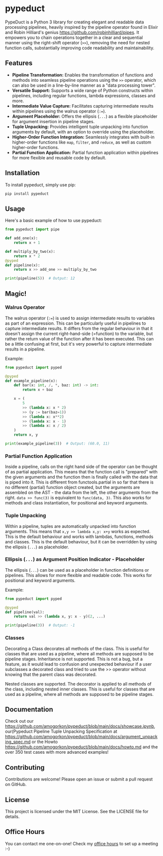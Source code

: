 # pypeduct

PypeDuct is a Python 3 library for creating elegant and readable data processing pipelines, heavily inspired by the pipeline operator found in Elixir and Robin Hilliard's genius https://github.com/robinhilliard/pipes. It empowers you to chain operations together in a clear and sequential manner using the right-shift operator (`>>`), removing the need for nested function calls, substantially improving code readability and maintainability.

## Features

- **Pipeline Transformation:** Enables the transformation of functions and methods into seamless pipeline operations using the `>>` operator, which can also be used in a line-by-line manner as a "data processing tower".
- **Versatile Support:** Supports a wide range of Python constructs within pipelines, including regular functions, lambda expressions, classes and more.
- **Intermediate Value Capture:** Facilitates capturing intermediate results within pipelines using the walrus operator (`:=`).
- **Argument Placeholder:** Offers the ellipsis (`...`) as a flexible placeholder for argument insertion in pipeline stages.
- **Tuple Unpacking:** Provides intelligent tuple unpacking into function arguments by default, with an option to override using the placeholder.
- **Higher-Order Function Integration:** Seamlessly integrates with built-in higher-order functions like `map`, `filter`, and `reduce`, as well as custom higher-order functions.
- **Partial Function Application:** Partial function application within pipelines for more flexible and reusable code by default.

## Installation

To install pypeduct, simply use pip:

```sh
pip install pypeduct
```

## Usage

Here's a basic example of how to use pypeduct:

```python
from pypeduct import pipe

def add_one(x):
    return x + 1

def multiply_by_two(x):
    return x * 2
@pyped
def pipeline(x):
    return x >> add_one >> multiply_by_two

print(pipeline(5))  # Output: 12
```

## Magic!

### Walrus Operator

The walrus operator (`:=`) is used to assign intermediate results to variables as part of an expression. This can be particularly useful in pipelines to capture intermediate results. It differs from the regular behaviour in that it doesn't assign the current right-hand-side (=function) to the variable, but rather the return value of the function after it has been executed.
This can be a little confusing at first, but it's very powerful to capture intermediate results in a pipeline.

Example:

```python
from pypeduct import pyped

@pyped
def example_pipeline(x):
    def bar(x: int, /, *, baz: int) -> int:
        return x + baz

    x = (
        5
        >> (lambda x: x * 2)
        >> (y := bar(baz=1))
        >> (lambda x: x**2)
        >> (lambda x: x - 1)
        >> (lambda x: x / 2)
    )
    return x, y

print(example_pipeline(3))  # Output: (60.0, 11)
```

### Partial Function Application
Inside a pipeline, calls on the right hand side of the operator can be thought of as partial application. This means that the function call is "prepared" with the given arguments and the function then is finally called with the data that is piped into it. This is different from functools.partial in so far that there is no different (partial) function object created, but the arguments are assembled on the AST - the data from the left, the other arguments from the right. `data >> func(3)` is equivalent to `func(data, 3)`. This also works for methods and class instantiation, for positional and keyword arguments.

### Tuple Unpacking
Within a pipeline, tuples are automatically unpacked into function arguments. This means that `x,y >> lambda x,y: x+y` works as expected. This is the default behaviour and works with lambdas, functions, methods and classes. This is the default behaviour, but it can be overridden by using the ellipsis (`...`) as placeholder.

### Ellipsis (`...`) as Argument Position Indicator - Placeholder

The ellipsis (`...`) can be used as a placeholder in function definitions or pipelines. This allows for more flexible and readable code. This works for positional and keyword arguments.

Example:

```python
from pypeduct import pyped

@pyped
def pipeline(val):
    return val >> (lambda x, y: x - y)(2, ...)

print(pipeline(3))  # Output: -1
```

### Classes
Decorating a Class decorates all methods of the class. This is useful for classes that are used as a pipeline, where all methods are supposed to be pipeline stages. Inheritance is not supported. This is not a bug, but a feature, as it would lead to confusion and unexpected behaviour if a user subclasses a decorated class and tried to use the >> operator without knowing that the parent class was decorated.

Nested classes are supported. The decorator is applied to all methods of the class, including nested inner classes. This is useful for classes that are used as a pipeline, where all methods are supposed to be pipeline stages.

## Documentation
Check out our https://github.com/amogorkon/pypeduct/blob/main/docs/showcase.ipynb, our(Pypeduct Pipeline Tuple Unpacking Specification at https://github.com/amogorkon/pypeduct/blob/main/docs/argument_unpacking_spec.md or the Howto https://github.com/amogorkon/pypeduct/blob/main/docs/howto.md and the over 350 test cases with more advanced examples!

## Contributing
Contributions are welcome! Please open an issue or submit a pull request on GitHub.

## License
This project is licensed under the MIT License. See the LICENSE file for details.


## Office Hours
You can contact me one-on-one! Check my [office hours](https://calendly.com/amogorkon/officehours) to set up a meeting :-)
